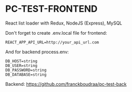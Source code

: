 # PC-TEST-FRONTEND

React list loader with Redux, NodeJS (Express), MySQL

Don't forget to create .env.local file for frontend:

    REACT_APP_API_URL=http://your_api_url.com

And for backend process.env:

    DB_HOST=string
    DB_USER=string
    DB_PASSWORD=string
    DB_DATABASE=string

Backend: https://github.com/franckboudraa/pc-test-back
